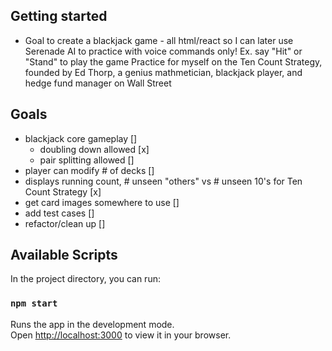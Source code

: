 ## Getting started 
- Goal to create a blackjack game - all html/react so I can later use Serenade AI to practice with voice commands only! Ex. say "Hit" or "Stand" to play the game
Practice for myself on the Ten Count Strategy, founded by Ed Thorp, a genius mathmetician, blackjack player, and hedge fund manager on Wall Street

## Goals
- blackjack core gameplay []
    - doubling down allowed [x]
    - pair splitting allowed []
- player can modify # of decks []
- displays running count, # unseen "others" vs # unseen 10's for Ten Count Strategy [x]
- get card images somewhere to use []
- add test cases []
- refactor/clean up []

## Available Scripts

In the project directory, you can run:

### `npm start`

Runs the app in the development mode.\
Open [http://localhost:3000](http://localhost:3000) to view it in your browser.

